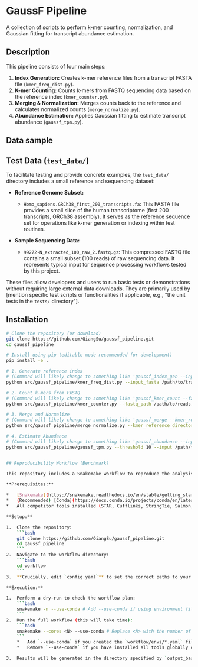# GaussF Pipeline

A collection of scripts to perform k-mer counting, normalization, and Gaussian fitting for transcript abundance estimation.

## Description

This pipeline consists of four main steps:
1.  **Index Generation:** Creates k-mer reference files from a transcript FASTA file (`kmer_freq_dist.py`).
2.  **K-mer Counting:** Counts k-mers from FASTQ sequencing data based on the reference index (`kmer_counter.py`).
3.  **Merging & Normalization:** Merges counts back to the reference and calculates normalized counts (`merge_normalize.py`).
4.  **Abundance Estimation:** Applies Gaussian fitting to estimate transcript abundance (`gaussf_tpm.py`).

## Data sample
## Test Data (`test_data/`)

To facilitate testing and provide concrete examples, the `test_data/` directory includes a small reference and sequencing dataset:

*   **Reference Genome Subset:**
    *   `Homo_sapiens.GRCh38_first_200_transcripts.fa`: This FASTA file provides a small slice of the human transcriptome (first 200 transcripts, GRCh38 assembly). It serves as the reference sequence set for operations like k-mer generation or indexing within test routines.

*   **Sample Sequencing Data:**
    *   `99272-N_extracted_100_raw_2.fastq.gz`: This compressed FASTQ file contains a small subset (100 reads) of raw sequencing data. It represents typical input for sequence processing workflows tested by this project.

These files allow developers and users to run basic tests or demonstrations without requiring large external data downloads. They are primarily used by [mention specific test scripts or functionalities if applicable, e.g., "the unit tests in the `tests/` directory"].

## Installation

```bash
# Clone the repository (or download)
git clone https://github.com/QiangSu/gaussf_pipeline.git
cd gaussf_pipeline

# Install using pip (editable mode recommended for development)
pip install -e .

# 1. Generate reference index
# (Command will likely change to something like 'gaussf_index_gen --input ...')
python src/gaussf_pipeline/kmer_freq_dist.py --input_fasta /path/to/transcriptome.fa --output_dir /path/to/index_output --kmer_length 50 --threshold 3000

# 2. Count k-mers from FASTQ
# (Command will likely change to something like 'gaussf_kmer_count --fastq_path ...')
python src/gaussf_pipeline/kmer_counter.py --fastq_path /path/to/reads.fastq.gz --num_threads 30 --chunk_size 100000 --csv_input_dir /path/to/index_output --csv_output_dir /path/to/counts_output

# 3. Merge and Normalize
# (Command will likely change to something like 'gaussf_merge --kmer_reference_directory ...')
python src/gaussf_pipeline/merge_normalize.py --kmer_reference_directory /path/to/index_output --kmer_counts_directory /path/to/counts_output --output_directory /path/to/merged_output --read_length 150 --k 50

# 4. Estimate Abundance
# (Command will likely change to something like 'gaussf_abundance --input ...')
python src/gaussf_pipeline/gaussf_tpm.py --threshold 10 --input /path/to/merged_output --output /path/to/results.csv


## Reproducibility Workflow (Benchmark)

This repository includes a Snakemake workflow to reproduce the analysis of competitor tools (Cufflinks, StringTie, Salmon, Kallisto, RSEM) presented in the manuscript.

**Prerequisites:**

*   [Snakemake](https://snakemake.readthedocs.io/en/stable/getting_started/installation.html)
*   (Recommended) [Conda](https://docs.conda.io/projects/conda/en/latest/user-guide/install/index.html)
*   All competitor tools installed (STAR, Cufflinks, StringTie, Salmon, Kallisto, RSEM+Bowtie2/STAR) - installation via Conda environments defined in `workflow/envs/` is recommended.

**Setup:**

1.  Clone the repository:
    ```bash
    git clone https://github.com/QiangSu/gaussf_pipeline.git
    cd gaussf_pipeline
    ```
2.  Navigate to the workflow directory:
    ```bash
    cd workflow
    ```
3.  **Crucially, edit `config.yaml`** to set the correct paths to your reference genome FASTA, transcriptome FASTA, GTF annotation file, and the directory containing your FASTQ read files. Adjust parameters if needed.

**Execution:**

1.  Perform a dry-run to check the workflow plan:
    ```bash
    snakemake -n --use-conda # Add --use-conda if using environment files
    ```
2.  Run the full workflow (this will take time):
    ```bash
    snakemake --cores <N> --use-conda # Replace <N> with the number of cores to use
    ```
    *   Add `--use-conda` if you created the `workflow/envs/*.yaml` files and uncommented the `conda:` lines in the `Snakefile`. Snakemake will create the necessary environments.
    *   Remove `--use-conda` if you have installed all tools globally or manage environments manually.

3.  Results will be generated in the directory specified by `output_base_dir` in the `config.yaml` (default: `results_benchmark`).

